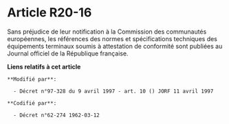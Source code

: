 # Article R20-16

Sans préjudice de leur notification à la Commission des communautés européennes, les références des normes et spécifications
techniques des équipements terminaux soumis à attestation de conformité sont publiées au Journal officiel de la République
française.

**Liens relatifs à cet article**

	**Modifié par**:

	  - Décret n°97-328 du 9 avril 1997 - art. 10 () JORF 11 avril 1997

	**Codifié par**:

	  - Décret n°62-274 1962-03-12

